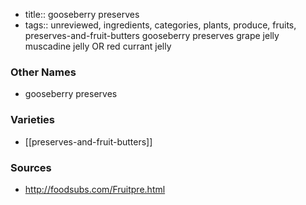 - title:: gooseberry preserves
- tags:: unreviewed, ingredients, categories, plants, produce, fruits, preserves-and-fruit-butters
gooseberry preserves grape jelly muscadine jelly OR red currant jelly

### Other Names

* gooseberry preserves

### Varieties

* [[preserves-and-fruit-butters]]

### Sources
* http://foodsubs.com/Fruitpre.html
